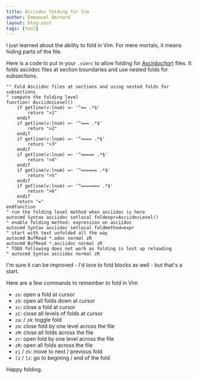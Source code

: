```yaml
---
title: Asciidoc folding for Vim
author: Emmanuel Bernard
layout: blog-post
tags: [tool]
---
```

I just learned about the ability to fold in Vim.
For mere mortals, it means hiding parts of the file.

Here is a code to put in your `.vimrc` to allow folding for [Asciidoc(tor)](http://asciidoctor.org) files.
It folds asciidoc files at section boundaries and use nested folds for subsections.

    "" Fold Asciidoc files at sections and using nested folds for subsections
    " compute the folding level
    function! AsciidocLevel()
        if getline(v:lnum) =~ '^== .*$'
            return ">1"
        endif
        if getline(v:lnum) =~ '^=== .*$'
            return ">2"
        endif
        if getline(v:lnum) =~ '^==== .*$'
            return ">3"
        endif
        if getline(v:lnum) =~ '^===== .*$'
            return ">4"
        endif
        if getline(v:lnum) =~ '^====== .*$'
            return ">5"
        endif
        if getline(v:lnum) =~ '^======= .*$'
            return ">6"
        endif
        return "="
    endfunction
    " run the folding level method when asciidoc is here
    autocmd Syntax asciidoc setlocal foldexpr=AsciidocLevel()
    " enable folding method: expression on asciidoc
    autocmd Syntax asciidoc setlocal foldmethod=expr
    " start with text unfolded all the way
    autocmd BufRead *.adoc normal zR
    autocmd BufRead *.asciidoc normal zR
    " TODO following does not work as folding is lost up reloading
    " autocmd Syntax asciidoc normal zR

I'm sure it can be improved - I'd love to fold blocks as well - but that's a start.

Here are a few commands to remember to fold in Vim

* `zo`: open a fold at cursor
* `zO`: open all folds down at cursor
* `zc`: close a fold at cursor
* `zC`: close all levels of folds at cursor
* `za`: / `zA`: toggle fold
* `zm`: close fold by one level across the file
* `zM`: close all folds across the file
* `zr`: open fold by one level across the file
* `zR`: open all folds across the file
* `zj` / `zk`: move to next / previous fold
* `[z` / `]z`: go to begining / end of the fold

Happy folding.
